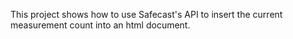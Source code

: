 This project shows how to use Safecast's API to insert the current measurement count into an html document.

